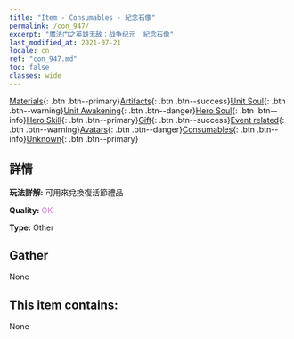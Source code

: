 ```yaml
---
title: "Item - Consumables - 紀念石像"
permalink: /con_947/
excerpt: "魔法门之英雄无敌：战争纪元  紀念石像"
last_modified_at: 2021-07-21
locale: cn
ref: "con_947.md"
toc: false
classes: wide
---
```

 [Materials](/ItemsCN/){: .btn .btn--primary}[Artifacts](/ItemsCN/Artifacts/){: .btn .btn--success}[Unit Soul](/ItemsCN/UnitSoul/){: .btn .btn--warning}[Unit Awakening](/ItemsCN/UnitAwakening/){: .btn .btn--danger}[Hero Soul](/ItemsCN/HeroSoul/){: .btn .btn--info}[Hero Skill](/ItemsCN/HeroSkill/){: .btn .btn--primary}[Gift](/ItemsCN/Gift/){: .btn .btn--success}[Event related](/ItemsCN/Events/){: .btn .btn--warning}[Avatars](/ItemsCN/Avatars/){: .btn .btn--danger}[Consumables](/ItemsCN/Consumables/){: .btn .btn--info}[Unknown](/ItemsCN/Unknown/){: .btn .btn--primary}

## 詳情
 **玩法詳解:** 可用來兌換復活節禮品

 **Quality:** <span style="color: #DA70D6">OK</span>

 **Type:** Other

## Gather

  None

## This item contains:

  None

